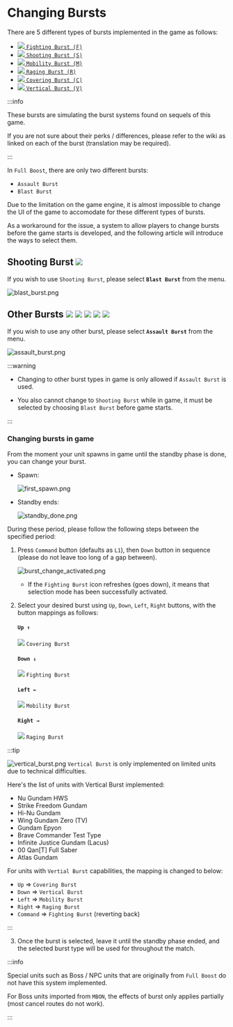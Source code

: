 ﻿---
sidebar_label: Changing Bursts
---

# Changing Bursts
There are 5 different types of bursts implemented in the game as follows:

- [![](assets%2Fchange_burst%2Ffighting_burst.png) `Fighting Burst (F)`](https://w.atwiki.jp/exvs2xb/pages/28.html#id_38f8f443) 
- [![](assets%2Fchange_burst%2Fshooting_burst.png) `Shooting Burst (S)`](https://w.atwiki.jp/exvs2xb/pages/28.html#id_ee979f13) 
- [![](assets%2Fchange_burst%2Fmobility_burst.png) `Mobility Burst (M)`](https://w.atwiki.jp/exvs2xb/pages/28.html#id_1c66c33a) 
- [![](assets%2Fchange_burst%2Fraging_burst.png) `Raging Burst (R)`](https://w.atwiki.jp/exvs2xb/pages/28.html#id_68d14bdc)   
- [![](assets%2Fchange_burst%2Fcovering_burst.png) `Covering Burst (C)`](https://w.atwiki.jp/exvs2xb/pages/28.html#id_c47a5aec) 
- [![](assets%2Fchange_burst%2Fvertical_burst.png) `Vertical Burst (V)`](https://w.atwiki.jp/exvs2ob/pages/26.html#id_e1189fca) 

:::info

These bursts are simulating the burst systems found on sequels of this game.

If you are not sure about their perks / differences, please refer to the wiki as linked on each of the burst (translation may be required).

:::

In `Full Boost`, there are only two different bursts: 
- `Assault Burst` 
- `Blast Burst`

Due to the limitation on the game engine, it is almost impossible to change the UI of the game to accomodate for these different types of bursts. 

As a workaround for the issue, a system to allow players to change bursts before the game starts is developed, and the following article will introduce the ways to select them.

## Shooting Burst ![](assets%2Fchange_burst%2Fshooting_burst.png)
If you wish to use `Shooting Burst`, please select **`Blast Burst`** from the menu.

![blast_burst.png](assets%2Fchange_burst%2Fblast_burst.png)

## Other Bursts ![](assets%2Fchange_burst%2Ffighting_burst.png) ![](assets%2Fchange_burst%2Fmobility_burst.png) ![](assets%2Fchange_burst%2Fraging_burst.png) ![](assets%2Fchange_burst%2Fcovering_burst.png) ![](assets%2Fchange_burst%2Fvertical_burst.png)
If you wish to use any other burst, please select **`Assault Burst`** from the menu.

![assault_burst.png](assets%2Fchange_burst%2Fassault_burst.png)

:::warning

- Changing to other burst types in game is only allowed if `Assault Burst` is used.

- You also cannot change to `Shooting Burst` while in game, it must be selected by choosing `Blast Burst` before game starts.

:::

### Changing bursts in game

From the moment your unit spawns in game until the standby phase is done, you can change your burst.

- Spawn:

   ![first_spawn.png](assets%2Fchange_burst%2Ffirst_spawn.png)

- Standby ends:

   ![standby_done.png](assets%2Fchange_burst%2Fstandby_done.png) 

During these period, please follow the following steps between the specified period:

1. Press `Command` button (defaults as `L1`), then `Down` button in sequence (please do not leave too long of a gap between).

   ![burst_change_activated.png](assets%2Fchange_burst%2Fburst_change_activated.png)
   - If the `Fighting Burst` icon refreshes (goes down), it means that selection mode has been successfully activated. 

2. Select your desired burst using `Up`, `Down`, `Left`, `Right` buttons, with the button mappings as follows:

    #### `Up ↑` 
    ![](assets%2Fchange_burst%2Fcovering_burst.png) `Covering Burst`   
    #### `Down ↓`
    ![](assets%2Fchange_burst%2Ffighting_burst.png) `Fighting Burst`
    #### `Left ←`
    ![](assets%2Fchange_burst%2Fmobility_burst.png) `Mobility Burst`
    #### `Right →`
    ![](assets%2Fchange_burst%2Fraging_burst.png) `Raging Burst`

:::tip

![vertical_burst.png](assets%2Fchange_burst%2Fvertical_burst.png) `Vertical Burst` is only implemented on limited units due to technical difficulties.

Here's the list of units with Vertical Burst implemented:

- Nu Gundam HWS
- Strike Freedom Gundam
- Hi-Nu Gundam
- Wing Gundam Zero (TV)
- Gundam Epyon
- Brave Commander Test Type
- Infinite Justice Gundam (Lacus)
- 00 Qan\[T\] Full Saber
- Atlas Gundam

For units with `Vertial Burst` capabilities, the mapping is changed to below:

- `Up` => `Covering Burst`
- `Down` => `Vertical Burst`
- `Left` => `Mobility Burst`
- `Right` => `Raging Burst`
- `Command` => `Fighting Burst` (reverting back)

:::

3. Once the burst is selected, leave it until the standby phase ended, and the selected burst type will be used for throughout the match.

:::info

Special units such as Boss / NPC units that are originally from `Full Boost` do not have this system implemented. 

For Boss units imported from `MBON`, the effects of burst only applies partially (most cancel routes do not work).

:::